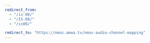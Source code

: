 ```yaml
---
redirect_from:
  - "/is-08/"
  - "/IS-08/"
  - "/is08/"

redirect_to: "https://nmos.amwa.tv/nmos-audio-channel-mapping"
---
```

